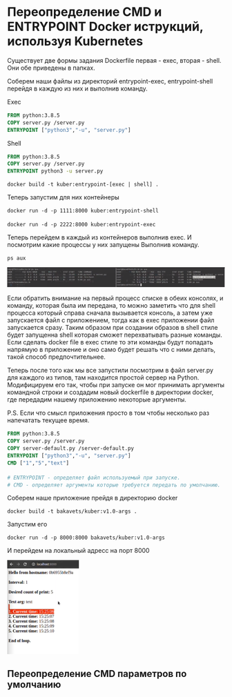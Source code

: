 # Переопределение CMD и ENTRYPOINT Docker иструкций, используя Kubernetes

Существует две формы задания Dockerfile первая - exec, вторая - shell. Они обе приведены в папках.

Соберем наши файлы из директорий entrypoint-exec, entrypoint-shell перейдя в каждую из них и выполнив команду.

Exec

```dockerfile
FROM python:3.8.5
COPY server.py /server.py
ENTRYPOINT ["python3","-u", "server.py"]
```

Shell

```dockerfile
FROM python:3.8.5
COPY server.py /server.py
ENTRYPOINT python3 -u server.py
```

    docker build -t kuber:entrypoint-[exec | shell] .

Теперь запустим для них контейнеры

    docker run -d -p 1111:8000 kuber:entrypoint-shell

    docker run -d -p 2222:8000 kuber:entrypoint-exec

Теперь перейдем в каждый из контейнеров выполнив exec. И посмотрим какие процессы у них запущены Выполнив команду.

    ps aux

![img.png](images/img.png)

Если обратить внимание на первый процесс списке в обеих консолях, и команду, которая была им передана, то можно заметить
что для shell процесса который справа сначала вызывается консоль, а затем уже запускается файл с приложением, тогда как
в exec приложении файл запускается сразу. Таким образом при создании образов в shell стиле будет запущенна shell которая
сможет перехватывать разные команды. Если сделать docker file в exec стиле то эти команды будут попадать напрямую в
приложение и оно само будет решать что с ними делать, такой способ предпочтительнее.

Теперь после того как мы все запустили посмотрим в файл server.py для каждого из типов, там находится простой сервер на
Python. Модифицируем его так, чтобы при запуске он мог принимать аргументы командной строки и создадим новый dockerfile в
директории docker, где передадим нашему приложению некоторые аргументы.

P.S. Если что смысл приложения просто в том чтобы несколько раз напечатать текущее время.

```dockerfile
FROM python:3.8.5
COPY server.py /server.py
COPY server-default.py /server-default.py
ENTRYPOINT ["python3","-u", "server.py"]
CMD ["1","5","text"]

# ENTRYPOINT - определяет файл используемый при запуске. 
# CMD - определяет аргументы которые требуется передать по умолчанию.
```

Соберем наше приложение прейдя в директорию docker 
    
    docker build -t bakavets/kuber:v1.0-args .

Запустим его 

    docker run -d -p 8000:8000 bakavets/kuber:v1.0-args

И перейдем на локальный адресс на порт 8000

![img_1.png](images/img_1.png)

## Переопределение CMD параметров по умолчанию 
